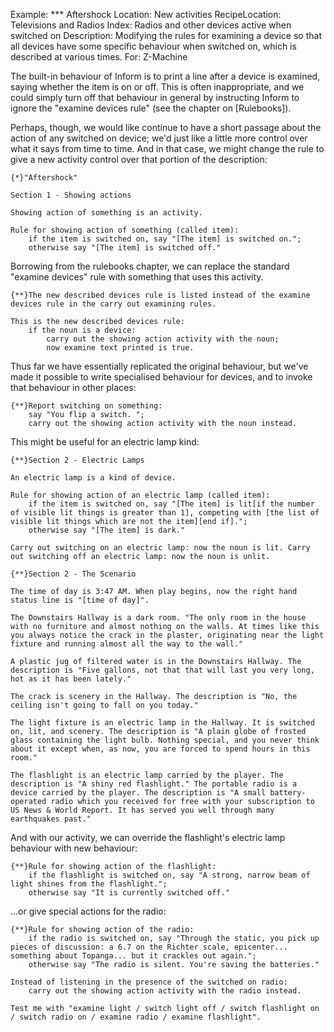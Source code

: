 Example: *** Aftershock
Location: New activities
RecipeLocation: Televisions and Radios
Index: Radios and other devices active when switched on
Description: Modifying the rules for examining a device so that all devices have some specific behaviour when switched on, which is described at various times.
For: Z-Machine

  
The built-in behaviour of Inform is to print a line after a device is examined, saying whether the item is on or off. This is often inappropriate, and we could simply turn off that behaviour in general by instructing Inform to ignore the "examine devices rule" (see the chapter on [Rulebooks]).

  
Perhaps, though, we would like continue to have a short passage about the action of any switched on device; we'd just like a little more control over what it says from time to time. And in that case, we might change the rule to give a new activity control over that portion of the description:

  

``` inform7
{*}"Aftershock"

Section 1 - Showing actions

Showing action of something is an activity.

Rule for showing action of something (called item):
	if the item is switched on, say "[The item] is switched on.";
	otherwise say "[The item] is switched off."
```

  
Borrowing from the rulebooks chapter, we can replace the standard "examine devices" rule with something that uses this activity.

  

``` inform7
{**}The new described devices rule is listed instead of the examine devices rule in the carry out examining rules.

This is the new described devices rule:
	if the noun is a device:
		carry out the showing action activity with the noun;
		now examine text printed is true.
```

  
Thus far we have essentially replicated the original behaviour, but we've made it possible to write specialised behaviour for devices, and to invoke that behaviour in other places:

  

``` inform7
{**}Report switching on something:
	say "You flip a switch. ";
	carry out the showing action activity with the noun instead.
```

  
This might be useful for an electric lamp kind:

  

``` inform7
{**}Section 2 - Electric Lamps

An electric lamp is a kind of device.

Rule for showing action of an electric lamp (called item):
	if the item is switched on, say "[The item] is lit[if the number of visible lit things is greater than 1], competing with [the list of visible lit things which are not the item][end if].";
	otherwise say "[The item] is dark."

Carry out switching on an electric lamp: now the noun is lit. Carry out switching off an electric lamp: now the noun is unlit.

{**}Section 2 - The Scenario

The time of day is 3:47 AM. When play begins, now the right hand status line is "[time of day]".

The Downstairs Hallway is a dark room. "The only room in the house with no furniture and almost nothing on the walls. At times like this you always notice the crack in the plaster, originating near the light fixture and running almost all the way to the wall."

A plastic jug of filtered water is in the Downstairs Hallway. The description is "Five gallons, not that that will last you very long, hot as it has been lately."

The crack is scenery in the Hallway. The description is "No, the ceiling isn't going to fall on you today."

The light fixture is an electric lamp in the Hallway. It is switched on, lit, and scenery. The description is "A plain globe of frosted glass containing the light bulb. Nothing special, and you never think about it except when, as now, you are forced to spend hours in this room."

The flashlight is an electric lamp carried by the player. The description is "A shiny red flashlight." The portable radio is a device carried by the player. The description is "A small battery-operated radio which you received for free with your subscription to US News & World Report. It has served you well through many earthquakes past."
```

  
And with our activity, we can override the flashlight's electric lamp behaviour with new behaviour:

  

``` inform7
{**}Rule for showing action of the flashlight:
	if the flashlight is switched on, say "A strong, narrow beam of light shines from the flashlight.";
	otherwise say "It is currently switched off."
```

  
...or give special actions for the radio:

  

``` inform7
{**}Rule for showing action of the radio:
	if the radio is switched on, say "Through the static, you pick up pieces of discussion: a 6.7 on the Richter scale, epicenter... something about Topanga... but it crackles out again.";
	otherwise say "The radio is silent. You're saving the batteries."

Instead of listening in the presence of the switched on radio:
	carry out the showing action activity with the radio instead.

Test me with "examine light / switch light off / switch flashlight on / switch radio on / examine radio / examine flashlight".
```


